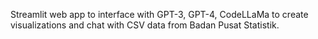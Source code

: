 Streamlit web app to interface with GPT-3, GPT-4, CodeLLaMa to create visualizations and chat with CSV data from Badan Pusat Statistik.